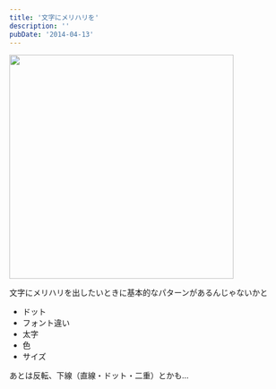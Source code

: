 ```yaml
---
title: '文字にメリハリを'
description: ''
pubDate: '2014-04-13'
---
```


<p><img decoding="async" src="/images/wp/moji_1.gif" width="400"></p>
<p>文字にメリハリを出したいときに基本的なパターンがあるんじゃないかと</p>
<ul>
<li>ドット</li>
<li>フォント違い</li>
<li>太字</li>
<li>色</li>
<li>サイズ</li>
</ul>
<p>あとは反転、下線（直線・ドット・二重）とかも…</p>
